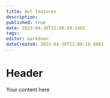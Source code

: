 ```yaml
---
title: Bot features
description: 
published: true
date: 2023-04-30T22:08:19.248Z
tags: 
editor: markdown
dateCreated: 2023-04-30T22:08:16.488Z
---
```


# Header
Your content here